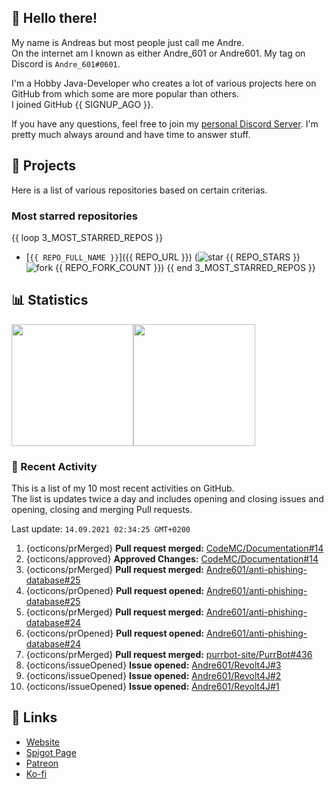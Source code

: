 <!-- Links -->
[purr]: https://purrbot.site
[discord]: https://discord.gg/6dazXp6
[website]: https://andre601.ch
[spigot]: https://www.spigotmc.org/resources/authors/56829/
[patreon]: https://patreon.com/andre_601
[ko-fi]: https://ko-fi.com/andre_601

<!-- SVGs -->
[star]: https://cdn.jsdelivr.net/gh/Readme-Workflows/Readme-Icons@main/icons/octicons/StarredRepository.svg
[fork]: https://cdn.jsdelivr.net/gh/Readme-Workflows/Readme-Icons@main/icons/octicons/ForkedRepository.svg

## 👋 Hello there!
My name is Andreas but most people just call me Andre.  
On the internet am I known as either Andre_601 or Andre601. My tag on Discord is `Andre_601#0601`.

I'm a Hobby Java-Developer who creates a lot of various projects here on GitHub from which some are more popular than others.  
I joined GitHub {{ SIGNUP_AGO }}.

If you have any questions, feel free to join my [personal Discord Server][discord]. I'm pretty much always around and have time to answer stuff.

## 📁 Projects
Here is a list of various repositories based on certain criterias.

### Most starred repositories

{{ loop 3_MOST_STARRED_REPOS }}
- [`{{ REPO_FULL_NAME }}`]({{ REPO_URL }}) (![star] {{ REPO_STARS }} ![fork] {{ REPO_FORK_COUNT }})
{{ end 3_MOST_STARRED_REPOS }}

## 📊 Statistics
<img height="195px" src="https://github-readme-stats.vercel.app/api?username=Andre601&show_icons=true&hide_rank=true&title_color=3498db&bg_color=ffffff00&text_color=718096&disable_animations=true"><img height="195px" src="https://github-readme-stats.vercel.app/api/top-langs?username=Andre601&layout=compact&title_color=3498db&bg_color=ffffff00&text_color=718096">

### 📜 Recent Activity
This is a list of my 10 most recent activities on GitHub.  
The list is updates twice a day and includes opening and closing issues and opening, closing and merging Pull requests.

<!--RECENT_ACTIVITY:last_update-->
Last update: `14.09.2021 02:34:25 GMT+0200`
<!--RECENT_ACTIVITY:last_update_end-->
<!--RECENT_ACTIVITY:start-->
1. {octicons/prMerged} **Pull request merged:** [CodeMC/Documentation#14](https://github.com/CodeMC/Documentation/pull/14)
2. {octicons/approved} **Approved Changes:** [CodeMC/Documentation#14](https://github.com/CodeMC/Documentation/pull/14#pullrequestreview-753159710)
3. {octicons/prMerged} **Pull request merged:** [Andre601/anti-phishing-database#25](https://github.com/Andre601/anti-phishing-database/pull/25)
4. {octicons/prOpened} **Pull request opened:** [Andre601/anti-phishing-database#25](https://github.com/Andre601/anti-phishing-database/pull/25)
5. {octicons/prMerged} **Pull request merged:** [Andre601/anti-phishing-database#24](https://github.com/Andre601/anti-phishing-database/pull/24)
6. {octicons/prOpened} **Pull request opened:** [Andre601/anti-phishing-database#24](https://github.com/Andre601/anti-phishing-database/pull/24)
7. {octicons/prMerged} **Pull request merged:** [purrbot-site/PurrBot#436](https://github.com/purrbot-site/PurrBot/pull/436)
8. {octicons/issueOpened} **Issue opened:** [Andre601/Revolt4J#3](https://github.com/Andre601/Revolt4J/issues/3)
9. {octicons/issueOpened} **Issue opened:** [Andre601/Revolt4J#2](https://github.com/Andre601/Revolt4J/issues/2)
10. {octicons/issueOpened} **Issue opened:** [Andre601/Revolt4J#1](https://github.com/Andre601/Revolt4J/issues/1)
<!--RECENT_ACTIVITY:end-->

## 🔗 Links
- [Website]
- [Spigot Page][spigot]
- [Patreon]
- [Ko-fi]
